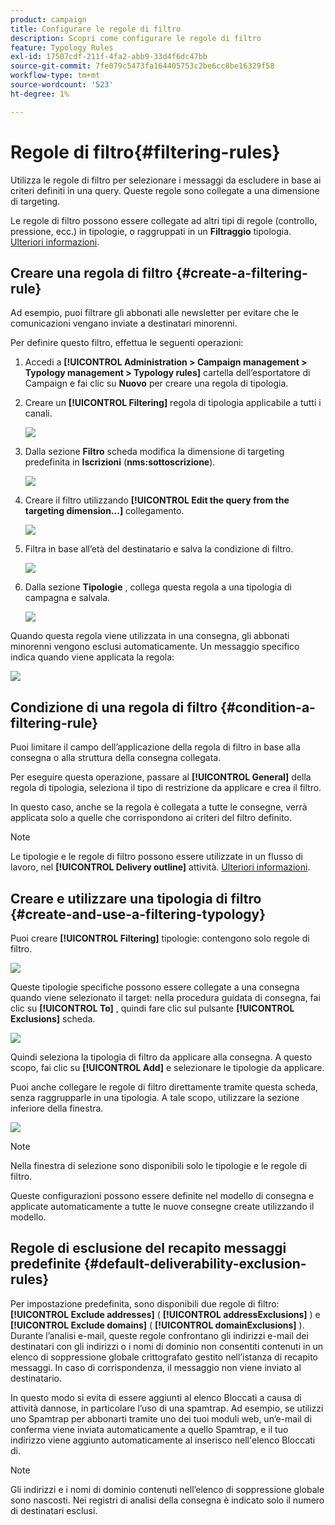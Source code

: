 ```yaml
---
product: campaign
title: Configurare le regole di filtro
description: Scopri come configurare le regole di filtro
feature: Typology Rules
exl-id: 17507cdf-211f-4fa2-abb9-33d4f6dc47bb
source-git-commit: 7fe079c5473fa164405753c2be6cc8be16329f58
workflow-type: tm+mt
source-wordcount: '523'
ht-degree: 1%

---
```


# Regole di filtro{#filtering-rules}

Utilizza le regole di filtro per selezionare i messaggi da escludere in base ai criteri definiti in una query. Queste regole sono collegate a una dimensione di targeting.

Le regole di filtro possono essere collegate ad altri tipi di regole (controllo, pressione, ecc.) in tipologie, o raggruppati in un **Filtraggio** tipologia. [Ulteriori informazioni](#create-and-use-a-filtering-typology).

## Creare una regola di filtro {#create-a-filtering-rule}

Ad esempio, puoi filtrare gli abbonati alle newsletter per evitare che le comunicazioni vengano inviate a destinatari minorenni.

Per definire questo filtro, effettua le seguenti operazioni:

1. Accedi a **[!UICONTROL Administration > Campaign management > Typology management > Typology rules]** cartella dell’esportatore di Campaign e fai clic su **Nuovo** per creare una regola di tipologia.
1. Creare un **[!UICONTROL Filtering]** regola di tipologia applicabile a tutti i canali.

   ![](assets/campaign_opt_create_filter_01.png)

1. Dalla sezione **Filtro** scheda modifica la dimensione di targeting predefinita in **Iscrizioni** (**nms:sottoscrizione**).

   ![](assets/campaign_opt_create_filter_02.png)

1. Creare il filtro utilizzando **[!UICONTROL Edit the query from the targeting dimension...]** collegamento.

   ![](assets/campaign_opt_create_filter_03.png)

1. Filtra in base all’età del destinatario e salva la condizione di filtro.

   ![](assets/campaign_opt_create_filter_03b.png)

1. Dalla sezione **Tipologie** , collega questa regola a una tipologia di campagna e salvala.

   ![](assets/campaign_opt_create_filter_04.png)

Quando questa regola viene utilizzata in una consegna, gli abbonati minorenni vengono esclusi automaticamente. Un messaggio specifico indica quando viene applicata la regola:

![](assets/campaign_opt_create_filter_05.png)

## Condizione di una regola di filtro {#condition-a-filtering-rule}

Puoi limitare il campo dell’applicazione della regola di filtro in base alla consegna o alla struttura della consegna collegata.

Per eseguire questa operazione, passare al **[!UICONTROL General]** della regola di tipologia, seleziona il tipo di restrizione da applicare e crea il filtro.
<!--
![](assets/campaign_opt_create_filter_06.png)
-->


In questo caso, anche se la regola è collegata a tutte le consegne, verrà applicata solo a quelle che corrispondono ai criteri del filtro definito.

>[!NOTE]
>
>Le tipologie e le regole di filtro possono essere utilizzate in un flusso di lavoro, nel **[!UICONTROL Delivery outline]** attività. [Ulteriori informazioni](../workflow/delivery-outline.md).

## Creare e utilizzare una tipologia di filtro {#create-and-use-a-filtering-typology}

Puoi creare **[!UICONTROL Filtering]** tipologie: contengono solo regole di filtro.

![](assets/campaign_opt_create_typo_filtering.png)

Queste tipologie specifiche possono essere collegate a una consegna quando viene selezionato il target: nella procedura guidata di consegna, fai clic su **[!UICONTROL To]** , quindi fare clic sul pulsante **[!UICONTROL Exclusions]** scheda.

![](assets/campaign_opt_apply_typo_filtering.png)

Quindi seleziona la tipologia di filtro da applicare alla consegna. A questo scopo, fai clic su **[!UICONTROL Add]** e selezionare le tipologie da applicare.

Puoi anche collegare le regole di filtro direttamente tramite questa scheda, senza raggrupparle in una tipologia. A tale scopo, utilizzare la sezione inferiore della finestra.

![](assets/campaign_opt_select_typo_filtering.png)

>[!NOTE]
>
>Nella finestra di selezione sono disponibili solo le tipologie e le regole di filtro.
>
>Queste configurazioni possono essere definite nel modello di consegna e applicate automaticamente a tutte le nuove consegne create utilizzando il modello.
>

## Regole di esclusione del recapito messaggi predefinite {#default-deliverability-exclusion-rules}

Per impostazione predefinita, sono disponibili due regole di filtro: **[!UICONTROL Exclude addresses]** ( **[!UICONTROL addressExclusions]** ) e **[!UICONTROL Exclude domains]** ( **[!UICONTROL domainExclusions]** ). Durante l’analisi e-mail, queste regole confrontano gli indirizzi e-mail dei destinatari con gli indirizzi o i nomi di dominio non consentiti contenuti in un elenco di soppressione globale crittografato gestito nell’istanza di recapito messaggi. In caso di corrispondenza, il messaggio non viene inviato al destinatario.

In questo modo si evita di essere aggiunti al elenco Bloccati a causa di attività dannose, in particolare l’uso di una spamtrap. Ad esempio, se utilizzi uno Spamtrap per abbonarti tramite uno dei tuoi moduli web, un’e-mail di conferma viene inviata automaticamente a quello Spamtrap, e il tuo indirizzo viene aggiunto automaticamente al inserisco nell&#39;elenco Bloccati di.

>[!NOTE]
>
>Gli indirizzi e i nomi di dominio contenuti nell’elenco di soppressione globale sono nascosti. Nei registri di analisi della consegna è indicato solo il numero di destinatari esclusi.
